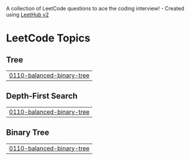 A collection of LeetCode questions to ace the coding interview! - Created using [LeetHub v2](https://github.com/arunbhardwaj/LeetHub-2.0)
<!---LeetCode Topics Start-->
# LeetCode Topics
## Tree
|  |
| ------- |
| [0110-balanced-binary-tree](https://github.com/Jaden-Codes/AlgoAsu/tree/master/0110-balanced-binary-tree) |
## Depth-First Search
|  |
| ------- |
| [0110-balanced-binary-tree](https://github.com/Jaden-Codes/AlgoAsu/tree/master/0110-balanced-binary-tree) |
## Binary Tree
|  |
| ------- |
| [0110-balanced-binary-tree](https://github.com/Jaden-Codes/AlgoAsu/tree/master/0110-balanced-binary-tree) |
<!---LeetCode Topics End-->
